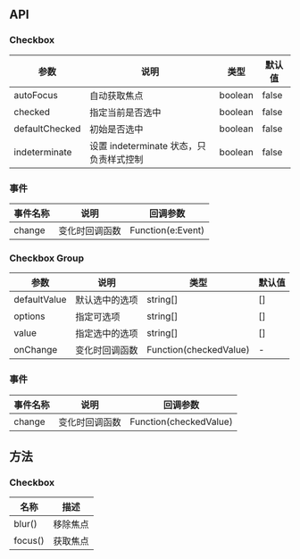## API

### Checkbox

| 参数 | 说明 | 类型 | 默认值 |
| --- | --- | --- | --- |
| autoFocus | 自动获取焦点 | boolean | false |
| checked | 指定当前是否选中 | boolean | false |
| defaultChecked | 初始是否选中 | boolean | false |
| indeterminate | 设置 indeterminate 状态，只负责样式控制 | boolean | false |


### 事件
| 事件名称 | 说明 | 回调参数 |
| --- | --- | --- |
| change | 变化时回调函数 | Function(e:Event) | - |


### Checkbox Group

| 参数 | 说明 | 类型 | 默认值 |
| --- | --- | --- | --- |
| defaultValue | 默认选中的选项 | string\[] | \[] |
| options | 指定可选项 | string\[] | \[] |
| value | 指定选中的选项 | string\[] | \[] |
| onChange | 变化时回调函数 | Function(checkedValue) | - |

### 事件
| 事件名称 | 说明 | 回调参数 |
| --- | --- | --- |
| change | 变化时回调函数 | Function(checkedValue) | - |

## 方法

### Checkbox

| 名称 | 描述 |
| --- | --- |
| blur() | 移除焦点 |
| focus() | 获取焦点 |
